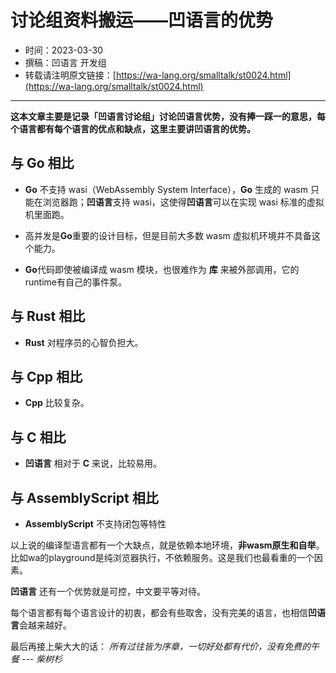 # 讨论组资料搬运——凹语言的优势

- 时间：2023-03-30
- 撰稿：凹语言 开发组
- 转载请注明原文链接：[https://wa-lang.org/smalltalk/st0024.html](https://wa-lang.org/smalltalk/st0024.html)

---

**这本文章主要是记录「凹语言讨论组」讨论凹语言优势，没有捧一踩一的意思，每个语言都有每个语言的优点和缺点，这里主要讲凹语言的优势。**

## 与 Go 相比
* **Go** 不支持 wasi（WebAssembly System Interface），**Go** 生成的 wasm 只能在浏览器跑；**凹语言**支持 wasi，这使得**凹语言**可以在实现 wasi 标准的虚拟机里面跑。

* 高并发是**Go**重要的设计目标，但是目前大多数 wasm 虚拟机环境并不具备这个能力。

*  **Go**代码即使被编译成 wasm 模块，也很难作为 **库** 来被外部调用，它的runtime有自己的事件泵。

## 与 Rust 相比
*  **Rust** 对程序员的心智负担大。

## 与 Cpp 相比
* **Cpp** 比较复杂。

## 与 C 相比
* **凹语言** 相对于 **C** 来说，比较易用。  

## 与 AssemblyScript 相比
* **AssemblyScript** 不支持闭包等特性 

以上说的编译型语言都有一个大缺点，就是依赖本地环境，**非wasm原生和自举**。比如wa的playground是纯浏览器执行，不依赖服务。这是我们也最看重的一个因素。

**凹语言** 还有一个优势就是可控，中文要平等对待。

每个语言都有每个语言设计的初衷，都会有些取舍，没有完美的语言，也相信**凹语言**会越来越好。

最后再接上柴大大的话：
*所有过往皆为序章，一切好处都有代价，没有免费的午餐 --- 柴树杉*
